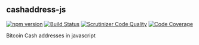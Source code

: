 ## cashaddress-js

[![npm version](https://badge.fury.io/js/cashaddress.svg)](https://badge.fury.io/js/cashaddress)
[![Build Status](https://travis-ci.org/btccom/cashaddress-js.svg?branch=master)](https://travis-ci.org/btccom/cashaddress-js)
[![Scrutinizer Code Quality](https://scrutinizer-ci.com/g/btccom/cashaddress-js/badges/quality-score.png?b=master)](https://scrutinizer-ci.com/g/btccom/cashaddress-js/?branch=master)
[![Code Coverage](https://scrutinizer-ci.com/g/btccom/cashaddress-js/badges/coverage.png?b=master)](https://scrutinizer-ci.com/g/btccom/cashaddress-js/?branch=master)

Bitcoin Cash addresses in javascript
